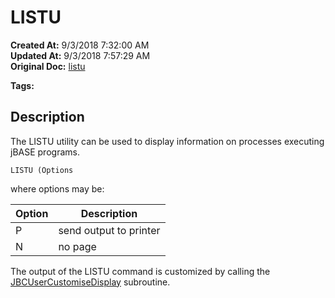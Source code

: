 # LISTU

**Created At:** 9/3/2018 7:32:00 AM  
**Updated At:** 9/3/2018 7:57:29 AM  
**Original Doc:** [listu](https://docs.jbase.com/46963-utilities/listu)  

**Tags:**
<badge text='utilities' vertical='middle' />
<badge text='process monitoring' vertical='middle' />

## Description 

The LISTU utility can be used to display information on processes executing jBASE programs.

```
LISTU (Options
```

where options may be:


| Option<br> | Description<br> |
| --- | --- |
| P<br> | send output to printer<br> |
| N<br> | no page<br> |


The output of the LISTU command is customized by calling the [JBCUserCustomiseDisplay](./../customizing-the-output-of-commands) subroutine.
